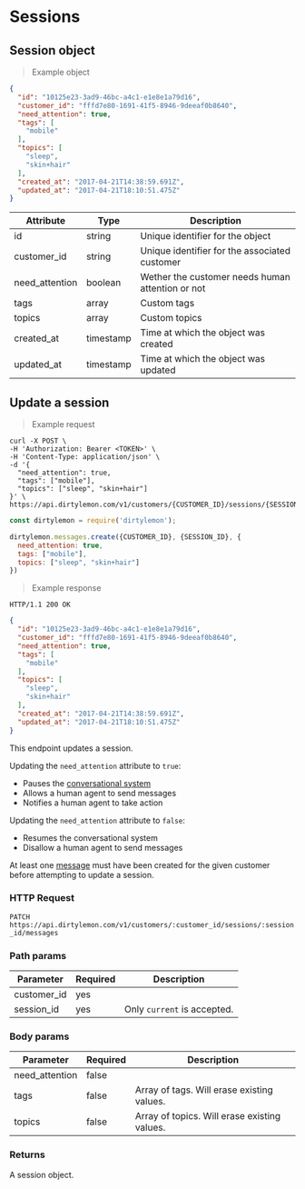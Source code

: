 # Sessions

## Session object

> Example object

```json
{
  "id": "10125e23-3ad9-46bc-a4c1-e1e8e1a79d16",
  "customer_id": "fffd7e80-1691-41f5-8946-9deeaf0b8640",
  "need_attention": true,
  "tags": [
    "mobile"
  ],
  "topics": [
    "sleep",
    "skin+hair"
  ],
  "created_at": "2017-04-21T14:38:59.691Z",
  "updated_at": "2017-04-21T18:10:51.475Z"
}
```

| Attribute  | Type     | Description |
| ---------- | -------- | ------------|
| id           | string   | Unique identifier for the object |
| customer_id  | string   | Unique identifier for the associated customer |
| need_attention | boolean | Wether the customer needs human attention or not |
| tags         | array   | Custom tags |
| topics       | array   | Custom topics |
| created_at   | timestamp | Time at which the object was created |
| updated_at   | timestamp | Time at which the object was updated |

## Update a session

> Example request

```shell
curl -X POST \
-H 'Authorization: Bearer <TOKEN>' \
-H 'Content-Type: application/json' \
-d '{
  "need_attention": true,
  "tags": ["mobile"],
  "topics": ["sleep", "skin+hair"]
}' \
https://api.dirtylemon.com/v1/customers/{CUSTOMER_ID}/sessions/{SESSION_ID}
```

```javascript
const dirtylemon = require('dirtylemon');

dirtylemon.messages.create({CUSTOMER_ID}, {SESSION_ID}, {
  need_attention: true,
  tags: ["mobile"],
  topics: ["sleep", "skin+hair"]
})
```

> Example response

```http
HTTP/1.1 200 OK
```

```json
{
  "id": "10125e23-3ad9-46bc-a4c1-e1e8e1a79d16",
  "customer_id": "fffd7e80-1691-41f5-8946-9deeaf0b8640",
  "need_attention": true,
  "tags": [
    "mobile"
  ],
  "topics": [
    "sleep",
    "skin+hair"
  ],
  "created_at": "2017-04-21T14:38:59.691Z",
  "updated_at": "2017-04-21T18:10:51.475Z"
}
```

This endpoint updates a session.

Updating the `need_attention` attribute to `true`:

  - Pauses the [conversational system](#)
  - Allows a human agent to send messages
  - Notifies a human agent to take action

Updating the `need_attention` attribute to `false`:

  - Resumes the conversational system
  - Disallow a human agent to send messages

<aside class="notice">
  At least one <a href="#messages">message</a>  must have been created for the given customer before attempting to update a session.
</aside>




### HTTP Request

`PATCH https://api.dirtylemon.com/v1/customers/:customer_id/sessions/:session_id/messages`

### Path params

| Parameter | Required | Description |
| --------- | -------- | ------------|
| customer_id | yes |  |
| session_id | yes | Only `current` is accepted. |

### Body params

| Parameter | Required | Description |
| --------- | -------- | ------------|
| need_attention | false | |
| tags           | false | Array of tags. Will erase existing values. |
| topics         | false | Array of topics. Will erase existing values. |

### Returns

A session object.
